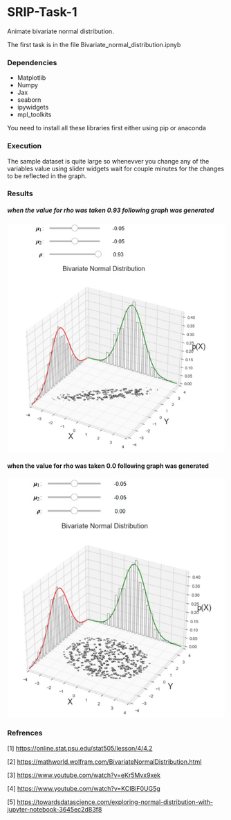 # SRIP-Task-1

Animate bivariate normal distribution.

The first task is in the file Bivariate_normal_distribution.ipnyb

### Dependencies
* Matplotlib
* Numpy
* Jax
* seaborn
* ipywidgets
* mpl_toolkits

You need to install all these libraries first either using pip or anaconda

### Execution

The sample dataset is quite large so whenevver you change any of the variables value using slider widgets wait for couple minutes for the changes to be reflected in the graph.

### Results

##### when the value for rho was taken 0.93 following graph was generated

![result_1](https://raw.githubusercontent.com/arib-ashhar/SRIP-Task/main/Task-1/result_images/rho-93.jpg)

#### when the value for rho was taken 0.0 following graph was generated

![result_2](https://raw.githubusercontent.com/arib-ashhar/SRIP-Task/main/Task-1/result_images/rho-0.jpg)


### Refrences

[1] https://online.stat.psu.edu/stat505/lesson/4/4.2

[2] https://mathworld.wolfram.com/BivariateNormalDistribution.html

[3] https://www.youtube.com/watch?v=eKr5Mvx9xek

[4] https://www.youtube.com/watch?v=KCIBiF0UG5g

[5] https://towardsdatascience.com/exploring-normal-distribution-with-jupyter-notebook-3645ec2d83f8

